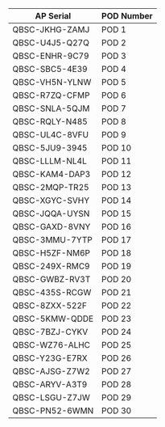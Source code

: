 
| AP Serial     | POD Number |
|---------------|------------|
 QBSC-JKHG-ZAMJ  | POD 1      
 QBSC-U4J5-Q27Q	 | POD 2      
 QBSC-ENHR-9C79	 | POD 3      
 QBSC-SBC5-4E39	 | POD 4      
 QBSC-VH5N-YLNW	 | POD 5      
 QBSC-R7ZQ-CFMP	 | POD 6      
 QBSC-SNLA-5QJM	 | POD 7      
 QBSC-RQLY-N485	 | POD 8      
 QBSC-UL4C-8VFU	 | POD 9      
 QBSC-5JU9-3945	 | POD 10     
 QBSC-LLLM-NL4L	 | POD 11     
 QBSC-KAM4-DAP3	 | POD 12     
 QBSC-2MQP-TR25	 | POD 13     
 QBSC-XGYC-SVHY	 | POD 14     
 QBSC-JQQA-UYSN	 | POD 15     
 QBSC-GAXD-8VNY	 | POD 16     
 QBSC-3MMU-7YTP	 | POD 17     
 QBSC-H5ZF-NM6P	 | POD 18     
 QBSC-249X-RMC9	 | POD 19     
 QBSC-GWBZ-RV3T	 | POD 20     
 QBSC-435S-RCGW	 | POD 21     
 QBSC-8ZXX-522F	 | POD 22     
 QBSC-5KMW-QDDE	 | POD 23     
 QBSC-7BZJ-CYKV	 | POD 24     
 QBSC-WZ76-ALHC	 | POD 25     
 QBSC-Y23G-E7RX	 | POD 26     
 QBSC-AJSG-Z7W2	 | POD 27     
 QBSC-ARYV-A3T9	 | POD 28     
 QBSC-LSGU-Z7JW	 | POD 29     
 QBSC-PN52-6WMN	 | POD 30     
